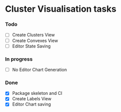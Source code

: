 # Cluster Visualisation tasks

### Todo
 - [ ] Create Clusters View
 - [ ] Create Convexes View
 - [ ] Editor State Saving

### In progress
 - [ ] No Editor Chart Generation

### Done
 - [x] Package skeleton and CI
 - [x] Create Labels View
 - [x] Editor Chart saving
